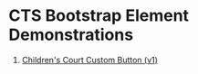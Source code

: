 # CTS Bootstrap Element Demonstrations
1. [Children's Court Custom Button (v1)](https://delightful-coast-0b20abe10.1.azurestaticapps.net/) 
